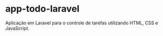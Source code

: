 # app-todo-laravel

Aplicação em Laravel para o controle de tarefas utilizando HTML, CSS e JavaScript.

